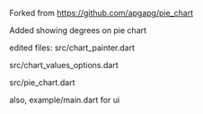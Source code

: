 Forked from https://github.com/apgapg/pie_chart

Added showing degrees on pie chart


edited files:
src/chart_painter.dart

src/chart_values_options.dart

src/pie_chart.dart

also, 
example/main.dart for ui
